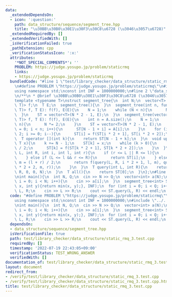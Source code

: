 ```yaml
---
data:
  _extendedDependsOn:
  - icon: ':question:'
    path: data_structure/sequence/segment_tree.hpp
    title: "\u30BB\u30B0\u30E1\u30F3\u30C8\u6728 (\u3046\u3057\u6728)"
  _extendedRequiredBy: []
  _extendedVerifiedWith: []
  _isVerificationFailed: true
  _pathExtension: cpp
  _verificationStatusIcon: ':x:'
  attributes:
    '*NOT_SPECIAL_COMMENTS*': ''
    PROBLEM: https://judge.yosupo.jp/problem/staticrmq
    links:
    - https://judge.yosupo.jp/problem/staticrmq
  bundledCode: "#line 1 \"test/library_checker/data_structure/static_rmq_3.test.cpp\"\
    \n#define PROBLEM \"https://judge.yosupo.jp/problem/staticrmq\"\n#include <bits/stdc++.h>\n\
    using namespace std;\nconst int INF = 1000000000;\n#line 2 \"data_structure/sequence/segment_tree.hpp\"\
    \n/**\n * @brief \u30BB\u30B0\u30E1\u30F3\u30C8\u6728 (\u3046\u3057\u6728)\n*/\n\
    template <typename T>\nstruct segment_tree{\n  int N;\n  vector<T> ST;\n  function<T(T,\
    \ T)> f;\n  T E;\n  segment_tree(){\n  }\n  segment_tree(int n, function<T(T,\
    \ T)> f, T E): f(f), E(E){\n    N = 1;\n    while (N < n){\n      N *= 2;\n  \
    \  }\n    ST = vector<T>(N * 2 - 1, E);\n  }\n  segment_tree(vector<T> A, function<T(T,\
    \ T)> f, T E): f(f), E(E){\n    int n = A.size();\n    N = 1;\n    while (N <\
    \ n){\n      N *= 2;\n    }\n    ST = vector<T>(N * 2 - 1, E);\n    for (int i\
    \ = 0; i < n; i++){\n      ST[N - 1 + i] = A[i];\n    }\n    for (int i = N -\
    \ 2; i >= 0; i--){\n      ST[i] = f(ST[i * 2 + 1], ST[i * 2 + 2]);\n    }\n  }\n\
    \  T operator [](int k){\n    return ST[N - 1 + k];\n  }\n  void update(int k,\
    \ T x){\n    k += N - 1;\n    ST[k] = x;\n    while (k > 0){\n      k = (k - 1)\
    \ / 2;\n      ST[k] = f(ST[k * 2 + 1], ST[k * 2 + 2]);\n    }\n  }\n  T query(int\
    \ L, int R, int i, int l, int r){\n    if (r <= L || R <= l){\n      return E;\n\
    \    } else if (L <= l && r <= R){\n      return ST[i];\n    } else {\n      int\
    \ m = (l + r) / 2;\n      return f(query(L, R, i * 2 + 1, l, m), query(L, R, i\
    \ * 2 + 2, m, r));\n    }\n  }\n  T query(int L, int R){\n    return query(L,\
    \ R, 0, 0, N);\n  }\n  T all(){\n    return ST[0];\n  }\n};\n#line 6 \"test/library_checker/data_structure/static_rmq_3.test.cpp\"\
    \nint main(){\n  int N, Q;\n  cin >> N >> Q;\n  vector<int> a(N);\n  for (int\
    \ i = 0; i < N; i++){\n    cin >> a[i];\n  }\n  segment_tree<int> ST(a, [](int\
    \ x, int y){return min(x, y);}, INF);\n  for (int i = 0; i < Q; i++){\n    int\
    \ L, R;\n    cin >> L >> R;\n    cout << ST.query(L, R) << endl;\n  }\n}\n"
  code: "#define PROBLEM \"https://judge.yosupo.jp/problem/staticrmq\"\n#include <bits/stdc++.h>\n\
    using namespace std;\nconst int INF = 1000000000;\n#include \"../../../data_structure/sequence/segment_tree.hpp\"\
    \nint main(){\n  int N, Q;\n  cin >> N >> Q;\n  vector<int> a(N);\n  for (int\
    \ i = 0; i < N; i++){\n    cin >> a[i];\n  }\n  segment_tree<int> ST(a, [](int\
    \ x, int y){return min(x, y);}, INF);\n  for (int i = 0; i < Q; i++){\n    int\
    \ L, R;\n    cin >> L >> R;\n    cout << ST.query(L, R) << endl;\n  }\n}"
  dependsOn:
  - data_structure/sequence/segment_tree.hpp
  isVerificationFile: true
  path: test/library_checker/data_structure/static_rmq_3.test.cpp
  requiredBy: []
  timestamp: '2022-07-19 22:43:05+09:00'
  verificationStatus: TEST_WRONG_ANSWER
  verifiedWith: []
documentation_of: test/library_checker/data_structure/static_rmq_3.test.cpp
layout: document
redirect_from:
- /verify/test/library_checker/data_structure/static_rmq_3.test.cpp
- /verify/test/library_checker/data_structure/static_rmq_3.test.cpp.html
title: test/library_checker/data_structure/static_rmq_3.test.cpp
---
```

